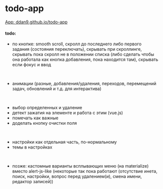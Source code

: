 # todo-app

[App: ddan9.github.io/todo-app](https://ddan9.github.io/todo-app)

#### todo:

- по кнопке: smooth scroll, скролл до последнего либо первого задания (состояния переключать), скрывать при скроллинге, скрывать пока скролл не в положении списка (либо сделать чтобы она работала как кнопка добавления, пока находится там), скрывать если фокус и ввод

<br/>

- анимации (разные, добавления/удаления, переходов, перемещений задач, обновлений и т.д. для интерактива)

<br/>

- выбор определенных и удаление
- детект зажатия на элементе и работа с этим (vue.js)
- помечать как важные
- доделать кнопку очистки поля

<br/>

- настройки как отдельная часть, по-нормальному
- темы в настройках

<br/>

- позже: кастомные варианты всплывающих меню (на materialize) вместо alert-js-like (некоторые так пока работают (отсутствие инета, поиск, настройки, вопрос перед удалением(и), смена имени, редактор записей))
